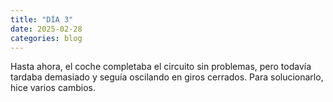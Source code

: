 ```yaml
---
title: "DÍA 3"
date: 2025-02-28
categories: blog
---
```


Hasta ahora, el coche completaba el circuito sin problemas, pero todavía tardaba demasiado y seguía oscilando en giros cerrados. Para solucionarlo, hice varios cambios.

